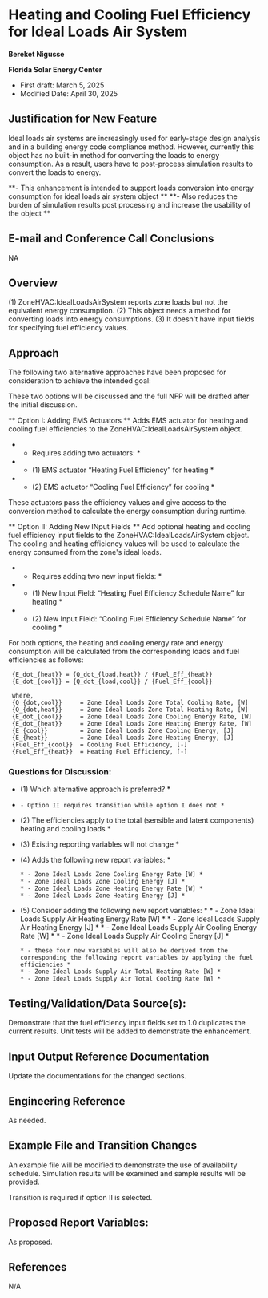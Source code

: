 Heating and Cooling Fuel Efficiency for Ideal Loads Air System
==============================================================

**Bereket Nigusse**

**Florida Solar Energy Center**

 - First draft: March 5, 2025
 - Modified Date: April 30, 2025

## Justification for New Feature ##

Ideal loads air systems are increasingly used for early-stage design analysis and in a building energy code compliance method. 
However, currently this object has no built-in method for converting the loads to energy consumption. 
As a result, users have to post-process simulation results to convert the loads to energy. 

**- This enhancement is intended to support loads conversion into energy consumption for ideal loads air system object **
**- Also reduces the burden of simulation results post processing and increase the usability of the object **

## E-mail and  Conference Call Conclusions ##

NA

## Overview ##

(1) ZoneHVAC:IdealLoadsAirSystem reports zone loads but not the equivalent energy consumption.
(2) This object needs a method for converting loads into energy consumptions. 
(3) It doesn't have input fields for specifying fuel efficiency values.


## Approach ##

The following two alternative approaches have been proposed for consideration to achieve the intended goal:

These two options will be discussed and the full NFP will be drafted after the initial discussion.

** Option I: Adding EMS Actuators **
Adds EMS actuator for heating and cooling fuel efficiencies to the ZoneHVAC:IdealLoadsAirSystem object. 

 * - Requires adding two actuators: *
 * - (1) EMS actuator “Heating Fuel Efficiency” for heating *
 * - (2) EMS actuator “Cooling Fuel Efficiency” for cooling *

These actuators pass the efficiency values and give access to the conversion method to calculate the energy consumption during runtime.

** Option II: Adding New INput Fields **
Add optional heating and cooling fuel efficiency input fields to the ZoneHVAC:IdealLoadsAirSystem object. 
The cooling and heating efficiency values will be used to calculate the energy consumed from the zone's ideal loads.

 * - Requires adding two new input fields: *
 * - (1) New Input Field: “Heating Fuel Efficiency Schedule Name” for heating *
 * - (2) New Input Field: “Cooling Fuel Efficiency Schedule Name” for cooling *

For both options, the heating and cooling energy rate and energy consumption will be calculated from the corresponding loads and fuel efficiencies as follows:

	 {E_dot_{heat}} = {Q_dot_{load,heat}} / {Fuel_Eff_{heat}}
	 {E_dot_{cool}} = {Q_dot_{load,cool}} / {Fuel_Eff_{cool}}
	 
	 where,
	 {Q_{dot,cool}} 	= Zone Ideal Loads Zone Total Cooling Rate, [W]
	 {Q_{dot,heat}} 	= Zone Ideal Loads Zone Total Heating Rate, [W]
	 {E_dot_{cool}} 	= Zone Ideal Loads Zone Cooling Energy Rate, [W]
	 {E_dot_{heat}} 	= Zone Ideal Loads Zone Heating Energy Rate, [W]
	 {E_{cool}}      	= Zone Ideal Loads Zone Cooling Energy, [J]
	 {E_{heat}} 	    = Zone Ideal Loads Zone Heating Energy, [J]	 
	 {Fuel_Eff_{cool}} 	= Cooling Fuel Efficiency, [-]
	 {Fuel_Eff_{heat}} 	= Heating Fuel Efficiency, [-]
	 
### Questions for Discussion:

* (1) Which alternative approach is preferred? *

*     - Option II requires transition while option I does not *

* (2) The efficiencies apply to the total (sensible and latent components) heating and cooling loads *

* (3) Existing reporting variables will not change *

* (4) Adds the following new report variables: *

      * - Zone Ideal Loads Zone Cooling Energy Rate [W] *
      * - Zone Ideal Loads Zone Cooling Energy [J] *
      * - Zone Ideal Loads Zone Heating Energy Rate [W] *
      * - Zone Ideal Loads Zone Heating Energy [J] *

* (5) Consider adding the following new report variables: *
      * - Zone Ideal Loads Supply Air Heating Energy Rate [W] *
      * - Zone Ideal Loads Supply Air Heating Energy [J] *
      * - Zone Ideal Loads Supply Air Cooling Energy Rate [W] *
      * - Zone Ideal Loads Supply Air Cooling Energy [J] *
	  
      * - these four new variables will also be derived from the corresponding the following report variables by applying the fuel efficiencies *
      * - Zone Ideal Loads Supply Air Total Heating Rate [W] *
      * - Zone Ideal Loads Supply Air Total Cooling Rate [W] *
	  
## Testing/Validation/Data Source(s): ##

Demonstrate that the fuel efficiency input fields set to 1.0 duplicates the current results. Unit tests will be added to demonstrate the enhancement.

## Input Output Reference Documentation ##

Update the documentations for the changed sections.

## Engineering Reference ##

As needed.

## Example File and Transition Changes ##

An example file will be modified to demonstrate the use of availability schedule. Simulation results will be examined and sample results will be provided.

Transition is required if option II is selected.

## Proposed Report Variables: ##

As proposed.


## References ##

N/A
